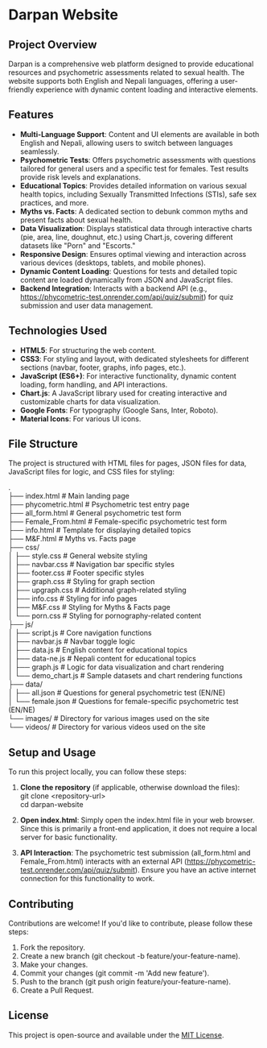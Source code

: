 # **Darpan Website**

## **Project Overview**

Darpan is a comprehensive web platform designed to provide educational resources and psychometric assessments related to sexual health. The website supports both English and Nepali languages, offering a user-friendly experience with dynamic content loading and interactive elements.

## **Features**

* **Multi-Language Support**: Content and UI elements are available in both English and Nepali, allowing users to switch between languages seamlessly.  
* **Psychometric Tests**: Offers psychometric assessments with questions tailored for general users and a specific test for females. Test results provide risk levels and explanations.  
* **Educational Topics**: Provides detailed information on various sexual health topics, including Sexually Transmitted Infections (STIs), safe sex practices, and more.  
* **Myths vs. Facts**: A dedicated section to debunk common myths and present facts about sexual health.  
* **Data Visualization**: Displays statistical data through interactive charts (pie, area, line, doughnut, etc.) using Chart.js, covering different datasets like "Porn" and "Escorts."  
* **Responsive Design**: Ensures optimal viewing and interaction across various devices (desktops, tablets, and mobile phones).  
* **Dynamic Content Loading**: Questions for tests and detailed topic content are loaded dynamically from JSON and JavaScript files.  
* **Backend Integration**: Interacts with a backend API (e.g., https://phycometric-test.onrender.com/api/quiz/submit) for quiz submission and user data management.

## **Technologies Used**

* **HTML5**: For structuring the web content.  
* **CSS3**: For styling and layout, with dedicated stylesheets for different sections (navbar, footer, graphs, info pages, etc.).  
* **JavaScript (ES6+)**: For interactive functionality, dynamic content loading, form handling, and API interactions.  
* **Chart.js**: A JavaScript library used for creating interactive and customizable charts for data visualization.  
* **Google Fonts**: For typography (Google Sans, Inter, Roboto).  
* **Material Icons**: For various UI icons.

## **File Structure**

The project is structured with HTML files for pages, JSON files for data, JavaScript files for logic, and CSS files for styling:

.  
├── index.html                  \# Main landing page  
├── phycometric.html            \# Psychometric test entry page  
├── all\_form.html               \# General psychometric test form  
├── Female\_From.html            \# Female-specific psychometric test form  
├── info.html                   \# Template for displaying detailed topics  
├── M\&F.html                    \# Myths vs. Facts page  
├── css/  
│   ├── style.css               \# General website styling  
│   ├── navbar.css              \# Navigation bar specific styles  
│   ├── footer.css              \# Footer specific styles  
│   ├── graph.css               \# Styling for graph section  
│   ├── upgraph.css             \# Additional graph-related styling  
│   ├── info.css                \# Styling for info pages  
│   ├── M\&F.css                 \# Styling for Myths & Facts page  
│   └── porn.css                \# Styling for pornography-related content  
├── js/  
│   ├── script.js               \# Core navigation functions  
│   ├── navbar.js               \# Navbar toggle logic  
│   ├── data.js                 \# English content for educational topics  
│   ├── data-ne.js              \# Nepali content for educational topics  
│   ├── graph.js                \# Logic for data visualization and chart rendering  
│   └── demo\_chart.js           \# Sample datasets and chart rendering functions  
├── data/  
│   ├── all.json                \# Questions for general psychometric test (EN/NE)  
│   └── female.json             \# Questions for female-specific psychometric test (EN/NE)  
└── images/                     \# Directory for various images used on the site  
└── videos/		         \# Directory for various videos used on the site

## **Setup and Usage**

To run this project locally, you can follow these steps:

1. **Clone the repository** (if applicable, otherwise download the files):  
   git clone \<repository-url\>  
   cd darpan-website

2. **Open index.html**: Simply open the index.html file in your web browser. Since this is primarily a front-end application, it does not require a local server for basic functionality.  
3. **API Interaction**: The psychometric test submission (all\_form.html and Female\_From.html) interacts with an external API (https://phycometric-test.onrender.com/api/quiz/submit). Ensure you have an active internet connection for this functionality to work.

## **Contributing**

Contributions are welcome\! If you'd like to contribute, please follow these steps:

1. Fork the repository.  
2. Create a new branch (git checkout \-b feature/your-feature-name).  
3. Make your changes.  
4. Commit your changes (git commit \-m 'Add new feature').  
5. Push to the branch (git push origin feature/your-feature-name).  
6. Create a Pull Request.

## **License**

This project is open-source and available under the [MIT License](https://opensource.org/licenses/MIT).
